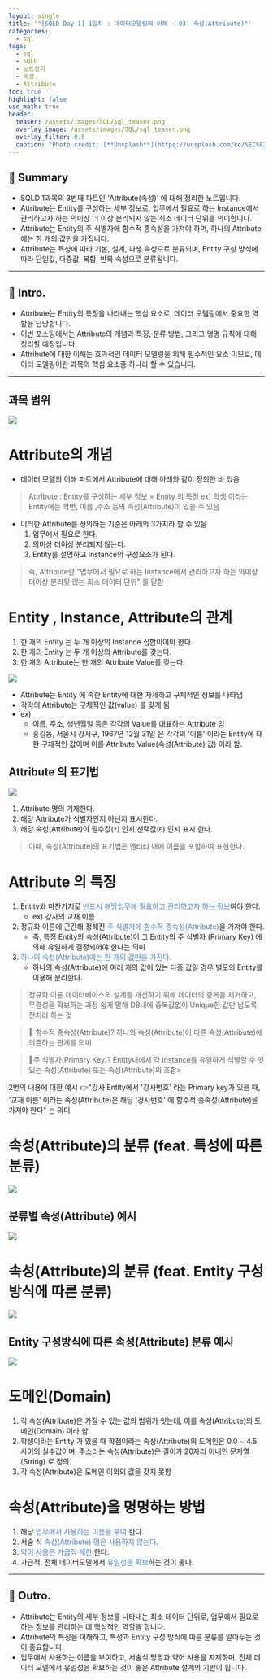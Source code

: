 ```yaml
---
layout: single
title: '"[SQLD Day 1] 1일차 : 데이터모델링의 이해 - 03. 속성(Attribute)"'
categories:
  - sql
tags:
  - sql
  - SQLD
  - 노트정리
  - 속성
  - Attribute
toc: true
highlight: false
use_math: true
header:
  teaser: /assets/images/SQL/sql_teaser.png
  overlay_image: /assets/images/SQL/sql_teaser.png
  overlay_filter: 0.5
  caption: "Photo credit: [**Unsplash**](https://unsplash.com/ko/%EC%82%AC%EC%A7%84/XJXWbfSo2f0)"
---
```

## 🚦 Summary
- SQLD 1과목의 3번째 파트인 'Attribute(속성)' 에 대해 정리한 노트입니다.
- Attribute는 Entity를 구성하는 세부 정보로, 업무에서 필요로 하는 Instance에서 관리하고자 하는 의미상 더 이상 분리되지 않는 최소 데이터 단위를 의미합니다.
- Attribute는 Entity의 주 식별자에 함수적 종속성을 가져야 하며, 하나의 Attribute에는 한 개의 값만을 가집니다.
- Attribute는 특성에 따라 기본, 설계, 파생 속성으로 분류되며, Entity 구성 방식에 따라 단일값, 다중값, 복합, 반복 속성으로 분류됩니다.

---

## 📌 Intro.
- Attribute는 Entity의 특징을 나타내는 핵심 요소로, 데이터 모델링에서 중요한 역할을 담당합니다.
- 이번 포스팅에서는 Attribute의 개념과 특징, 분류 방법, 그리고 명명 규칙에 대해 정리할 예정입니다.
- Attribute에 대한 이해는 효과적인 데이터 모델링을 위해 필수적인 요소 이므로, 데이터 모델링이란 과목의 핵심 요소중 하나라 할 수 있습니다.

---
## 과목 범위
![](https://i.imgur.com/sAOM6ba.png)




# Attribute의 개념
- 데이터 모델의 이해 파트에서 Attribute에 대해 아래와 같이 정의한 바 있음

> Attribute : Entity를 구성하는 세부 정보 = Entity 의 특징
> ex) 학생 이라는 Entity에는 학번, 이름 ,주소 등의 속성(Attribute)이 있을 수 있음


- 이러한 Attribute를 정의하는 기준은 아래의 3가지라 할 수 있음
	1. 업무에서 필요로 한다.
	2. 의미상 더이상 분리되지 않는다.
	3. Entity를 설명하고 Instance의 구성요소가 된다.


> 즉, Attribute란 "업무에서 필요로 하는 Instance에서 관리하고자 하는 의미상 더이상 분리됮 않는 최소 데이터 단위" 를 말함


# Entity , Instance, Attribute의 관계
1. 한 개의 Entity 는 두 개 이상의 Instance 집합이어야 한다.
2. 한 개의 Entity 는 두 개 이상의 Attribute를 갖는다.
3. 한 개의 Attribute는 한 개의 Attribute Value를 갖는다.

![](https://i.imgur.com/VDl2FDI.png)

- Attribute는 Entity 에 속한 Entity에 대한 자세하고 구체적인 정보를 나타냄
- 각각의 Attribute는 구체적인 값(value) 를 갖게 됨
- ex) 
	- 이름, 주소, 생년월일 등은 각각의 Value를 대표하는 Attribute 임
	- 홍길동, 서울시 강서구, 1967년 12월 31일 은 각각의 '이름' 이라는 Entity에 대한 구체적인 값이며 이를 Attribute Value(속성(Attribute) 값) 이라 함.

## Attribute 의 표기법
![](https://i.imgur.com/W6MLmzJ.png)

1. Attribute  명의 기재한다.
2. 해당 Attribute가 식별자인지 아닌지 표시한다.
3. 해당 속성(Attribute)이 필수값(`*`) 인지 선택값(`0`) 인지 표시 한다.

> 이때, 속성(Attribute)의 표기법은 엔티티 내에 이름을 포함하여 표현한다.


# Attribute 의 특징
1. Entity와 마찬가지로 <font color="#4f81bd">반드시 해당업무에 필요하고 관리하고자 하는 정보</font>여야 한다.
   - ex) 강사의 교재 이름
2. 정규화 이론에 근간해 정해진 <font color="#4f81bd">주 식별자에 함수적 종속성(Attribute)</font>을 가져야 한다.
   - 즉, 특정 Entity의 속성(Attribute)이 그 Entity의 주 식별자 (Primary Key) 에 의해 유일하게 결정되어야 한다는 의미
3. <font color="#4f81bd">하나의 속성(Attribute)에는 한 개의 값만을 가진다. </font>
   - 하나의 속성(Attribute)에 여러 개의 값이 있는 다중 값일 경우 별도의 Entity를 이용해 분리한다.

> 정규화 이론 
> 데이터베이스의 설계를 개선하기 위해 데이터의 중복을 제거하고, 무결성을 확보하는 과정
> 쉽게 말해 DB내에 중복값없이 Unique한 값만 남도록 전처리 하는 것

> 🤔 함수적 종속성(Attribute)?
> 하나의 속성(Attribute)이 다른 속성(Attribute)에 의존하는 관계를 의미

>  🤔주 식별자(Primary Key)?
>  Entity내에서 각 Instance를 유일하게 식별할 수 잇있는 속성(Attribute) 또는 속성(Attribute)의 조합>  

2번의 내용에 대한 예시
 👉"강사 Entity에서 '강사번호' 라는 Primary key가 있을 때, '교재 이름' 이라는 속성(Attribute)은 해당 '강사번호' 에 함수적 종속성(Attribute)을 가져야 한다" 는 의미

# 속성(Attribute)의 분류 (feat. 특성에 따른 분류)
![](https://i.imgur.com/DrrlCqd.png)

## 분류별 속성(Attribute) 예시
![](https://i.imgur.com/HC7tduQ.png)

# 속성(Attribute)의 분류 (feat. Entity 구성방식에 따른 분류)
![](https://i.imgur.com/KKd4843.png)

## Entity 구성방식에 따른 속성(Attribute) 분류 예시
![](https://i.imgur.com/wXP2EfW.png)

# 도메인(Domain)
1. 각 속성(Attribute)은 가질 수 있는 값의 범위가 잇는데, 이를 속성(Attribute)의 도메인(Domain) 이라 함
2. 학생이라는 Entity 가 있을 때 학점이라는 속성(Attribute)의 도메인은 0.0 ~ 4.5 사이의 실수값이며, 주소라는 속성(Attribute)은 길이가 20자리 이내인 문자열(String) 로 정의
3. 각 속성(Attribute)은 도메인 이외의 값을 갖지 못함

# 속성(Attribute)을 명명하는 방법
1. 해당 <font color="#4f81bd">업무에서 사용하는 이름을 부여</font> 한다.
2. 서술 식 <font color="#4f81bd">속성(Attribute) 명은 사용하지 않는다</font>. 
3. <font color="#4f81bd">약어 사용은 가급적 제한</font> 한다.
4. 가급적, 전체 데이터모델에서 <font color="#4f81bd">유일성을 확보</font>하는 것이 좋다.


---

## 🎈 Outro.
- Attribute는 Entity의 세부 정보를 나타내는 최소 데이터 단위로, 업무에서 필요로 하는 정보를 관리하는 데 핵심적인 역할을 합니다.
- Attribute의 특징을 이해하고, 특성과 Entity 구성 방식에 따른 분류를 알아두는 것이 중요합니다.
- 업무에서 사용하는 이름을 부여하고, 서술식 명명과 약어 사용을 자제하며, 전체 데이터 모델에서 유일성을 확보하는 것이 좋은 Attribute 설계의 기반이 됩니다.

